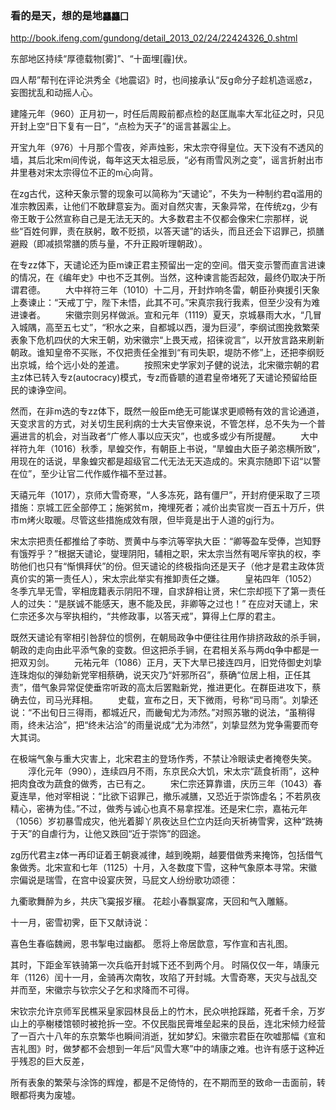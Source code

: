 ### 看的是天，想的是地`龘龘囗`
http://book.ifeng.com/gundong/detail_2013_02/24/22424326_0.shtml

东部地区持续“厚德载物[雾]”、“十面埋[霾]伏。

四人帮”帮刊在评论洪秀全《地震诏》时，也间接承认“反g命分子趁机造谣惑z，妄图扰乱和动摇人心。

建隆元年（960）正月初一，时任后周殿前都点检的赵匡胤率大军北征之时，只见开封上空“日下复有一日”，“点检为天子”的谣言甚嚣尘上。

开宝九年（976）十月那个雪夜，斧声烛影，宋太宗夺得皇位。天下没有不透风的墙，其后北宋m间传说，每年这天太祖忌辰，“必有雨雪风洌之变”，谣言折射出市井里巷对宋太宗得位不正的m心向背。

在zg古代，这种天象示警的现象可以简称为“天谴论”，不失为一种制约君q滥用的准宗教因素，让他们不敢肆意妄为。面对自然灾害，天象异常，在传统zg，少有帝王敢于公然宣称自己是无法无天的。大多数君主不仅都会像宋仁宗那样，说些“百姓何罪，责在朕躬，敢不贬损，以答天谴”的话头，而且还会下诏罪己，损膳避殿（即减损常膳的质与量，不升正殿听理朝政）。

在专zz体下，天谴论还为臣m谏正君主预留出一定的空间。借天变示警而直言进谏的情况，在《编年史》中也不乏其例。当然，这种谏言能否起效，最终仍取决于所谓君德。
　　大中祥符三年（1010）十二月，开封炸响冬雷，朝臣孙奭援引天象上奏谏止：“天戒丁宁，陛下未悟，此其不可。”宋真宗我行我素，但至少没有为难进谏者。
　　宋徽宗则另样做派。宣和元年（1119）夏天，京城暴雨大水，“几冒入城隅，高至五七丈”，“积水之来，自都城以西，漫为巨浸”，李纲试图挽救繁荣表象下危机四伏的大宋王朝，劝宋徽宗“上畏天戒，招徕谠言”，以开放言路来刷新朝政。谁知皇帝不买账，不仅把责任全推到“有司失职，堤防不修”上，还把李纲贬出京城，给个远小处的差遣。
　　按照宋史学家刘子健的说法，北宋徽宗朝的君主z体已转入专z(autocracy)模式，专z而昏聩的道君皇帝堵死了天谴论预留给臣民的谏诤空间。

然而，在非m选的专zz体下，既然一般臣m绝无可能谋求更顺畅有效的言论通道，天变求言的方式，对关切生民利病的士大夫官僚来说，不管怎样，总不失为一个普遍进言的机会，对当政者“广修人事以应天灾”，也或多或少有所提醒。
　　大中祥符九年（1016）秋季，旱蝗交作，有朝臣上书说，“旱蝗由大臣子弟恣横所致”，用现在的话说，旱象蝗灾都是超级官二代无法无天造成的。宋真宗随即下诏“以警在位”，至少让官二代作威作福不至过甚。

天禧元年（1017），京师大雪奇寒，“人多冻死，路有僵尸”，开封府便采取了三项措施：京城工匠全部停工；施粥贫m，掩埋死者；减价出卖官炭一百五十万斤，供市m烤火取暖。尽管这些措施成效有限，但毕竟是出于人道的gj行为。

宋太宗把责任都推给了李昉、贾黄中与李沆等宰执大臣：“卿等盈车受俸，岂知野有饿殍乎？”根据天谴论，燮理阴阳，辅相之职，宋太宗当然有喝斥宰执的权，李昉他们也只有“惭惧拜伏”的份。但天谴论的终极指向还是天子（他才是君主政体货真价实的第一责任人），宋太宗此举实有推卸责任之嫌。
　　皇祐四年（1052）冬季亢旱无雪，宰相庞籍表示阴阳不理，自求辞相让贤，宋仁宗却揽下了第一责任人的过失：“是朕诚不能感天，惠不能及民，非卿等之过也！” 在应对天谴上，宋仁宗还多次与宰执相约，“共修政事，以答天戒”，算得上仁厚的君主。

既然天谴论有宰相引咎辞位的惯例，在朝局政争中便往往用作排挤政敌的杀手锏，朝政的走向由此平添气象的变数。但这把杀手锏，在君相关系与两dq争中都是一把双刃剑。
　　元祐元年（1086）正月，天下大旱已接连四月，旧党侍御史刘挚连珠炮似的弹劾新党宰相蔡确，说天灾乃“奸邪所召”，蔡确“位居上相，正任其责”，借气象异常促使垂帘听政的高太后罢黜新党，推进更化。在群臣进攻下，蔡确去位，司马光拜相。
　　史载，宣布之日，天下微雨，号称“司马雨”。刘挚还说：“不出旬日三得雨，都城近尺，而畿甸尤为沛然。”对照苏辙的说法，“虽稍得雨，终未沾洽”，把“终未沾洽”的雨量说成“尤为沛然”，刘挚显然为党争需要而夸大其词。


在极端气象与重大灾害上，北宋君主的登场作秀，不禁让冷眼读史者掩卷失笑。
　　淳化元年（990），连续四月不雨，东京民众大饥，宋太宗“蔬食祈雨”，这种把肉食改为蔬食的做秀，古已有之。
　　宋仁宗还算靠谱，庆历三年（1043）春夏连旱，他对宰相说：“比欲下诏罪己，撤乐减膳，又恐近于崇饰虚名；不若夙夜精心，密祷为佳。”不过，做秀与诚心也真不易拿捏准。还是宋仁宗，嘉祐元年（1056）岁初暴雪成灾，他光着脚丫夙夜达旦伫立内廷向天祈祷雪霁，这种“跣祷于天”的自虐行为，让他又跌回“近于崇饰”的囧途。

zg历代君主z体一再印证着王朝衰减律，越到晚期，越要借做秀来掩饰，包括借气象做秀。北宋宣和七年（1125）十月，入冬数度下雪，这种气象原本寻常。宋徽宗偏说是瑞雪，在宫中设宴庆贺，马屁文人纷纷歌功颂德：

九衢歌舞醉为乡，共庆飞霙报岁穰。
花趁小春飘宴席，天回和气入雕觞。

十一月，密雪初霁，臣下又献诗说：

喜色生春临魏阙，恩书掣电过幽都。
愿将上帝居歆意，写作宣和吉礼图。

其时，下距金军铁骑第一次兵临开封城下还不到两个月。
时隔仅仅一年，靖康元年（1126）闰十一月，金骑再次南牧，攻陷了开封城。大雪奇寒，天灾与战乱交并而至，宋徽宗与钦宗父子乞和求降而不可得。

宋钦宗允许京师军民樵采皇家园林艮岳上的竹木，民众哄抢踩踏，死者千余，万岁山上的亭榭楼馆顿时被抢拆一空。不仅民脂民膏堆垒起来的艮岳，连北宋倾力经营了一百六十八年的东京繁华也瞬间消逝，犹如梦幻。宋徽宗君臣在吹嘘那幅《宣和吉礼图》时，做梦都不会想到一年后“风雪大寒”中的靖康之难。也许有感于这种近乎残忍的巨大反差，

所有表象的繁荣与涂饰的辉煌，都是不足倚恃的，在不期而至的致命一击面前，转眼都将夷为废墟。

